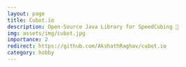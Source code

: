 ```yaml
---
layout: page
title: Cubot.io
description: Open-Source Java Library for SpeedCubing 🧊
img: assets/img/cubot.jpg
importance: 2
redirect: https://github.com/AkshathRaghav/cubot.io
category: hobby
---
```

